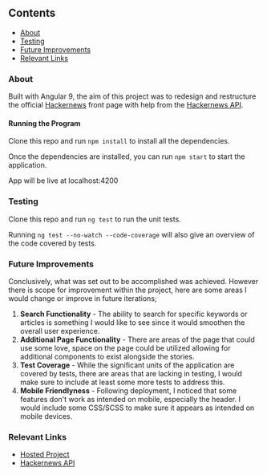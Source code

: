 ## Contents
* [About](#about)
* [Testing](#testing)
* [Future Improvements](#future-improvements)
* [Relevant Links](#relevant-links)

### About
Built with Angular 9, the aim of this project was to redesign and restructure the official [Hackernews](https://news.ycombinator.com/) front page with help from the [Hackernews API](https://github.com/HackerNews/API). 

#### Running the Program
Clone this repo and run `npm install` to install all the dependencies.

Once the dependencies are installed, you can run `npm start` to start the application.

App will be live at localhost:4200

### Testing
Clone this repo and run `ng test` to run the unit tests.

Running `ng test --no-watch --code-coverage` will also give an overview of the code covered by tests.

### Future Improvements
Conclusively, what was set out to be accomplished was achieved. However there is scope for improvement within the project, here are some areas I would change or improve in future iterations;

1. <b>Search Functionality</b> - The ability to search for specific keywords or articles is something I would like to see since it would smoothen the overall user experience.
2. <b>Additional Page Functionality</b> - There are areas of the page that could use some love, space on the page could be utilized allowing for additional components to exist alongside the stories.
3. <b>Test Coverage</b> - While the significant units of the application are covered by tests, there are areas that are lacking in testing, I would make sure to include at least some more tests to address this.
4. <b>Mobile Friendlyness</b> - Following deployment, I noticed that some features don't work as intended on mobile, especially the header. I would include some CSS/SCSS to make sure it appears as intended on mobile devices.

### Relevant Links
* [Hosted Project](https://frontend-hackernews.herokuapp.com/) 
* [Hackernews API](https://github.com/HackerNews/API)
